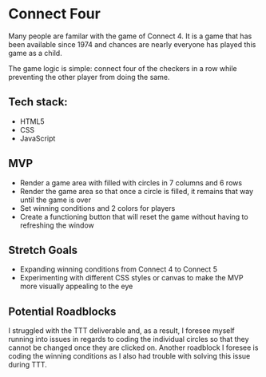 # Connect Four

Many people are familar with the game of Connect 4. It is a game that has been available since 1974 and chances are nearly everyone has played this game as a child. 

The game logic is simple: connect four of the checkers in a row while preventing the other player from doing the same. 


## Tech stack:

* HTML5
* CSS
* JavaScript 



## MVP 

* Render a game area with filled with circles in 7 columns and 6 rows 
* Render the game area so that once a circle is filled, it remains that way until the game is over
* Set winning conditions and 2 colors for players 
* Create a functioning button that will reset the game without having to refreshing the window


## Stretch Goals

* Expanding winning conditions from Connect 4 to Connect 5
* Experimenting with different CSS styles or canvas to make the MVP more visually appealing to the eye 

## Potential Roadblocks
I struggled with the TTT deliverable and, as a result, I foresee myself running into issues in regards to coding the individual circles so that they cannot be changed once they are clicked on. 
Another roadblock I foresee is coding the winning conditions as I also had trouble with solving this issue during TTT. 

